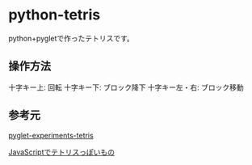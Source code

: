 # python-tetris
python+pygletで作ったテトリスです。

## 操作方法
十字キー上: 回転
十字キー下: ブロック降下
十字キー左・右: ブロック移動

## 参考元
[pyglet-experiments-tetris](https://github.com/hugopeixoto/pyglet-experiments-tetris)

[JavaScriptでテトリスっぽいもの](http://syossan.hateblo.jp/entry/20100630/1277917669)